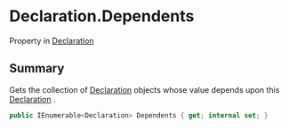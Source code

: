 # Declaration.Dependents

Property in [Declaration](/docs/api/csharp/yarn.compiler.declaration.md)

## Summary


Gets the collection of  <a href="yarn.compiler.declaration.md">Declaration</a>  objects whose value
depends upon this  <a href="yarn.compiler.declaration.md">Declaration</a> .


```csharp
public IEnumerable<Declaration> Dependents { get; internal set; }
```

